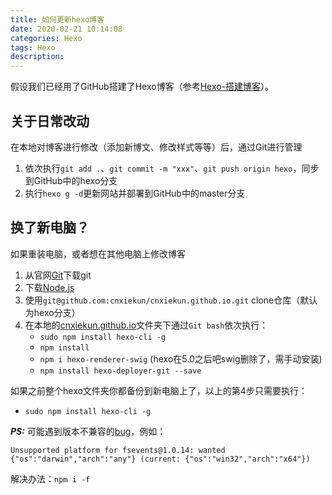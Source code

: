 ```yaml
---
title: 如何更新hexo博客
date: 2020-02-21 10:14:08
categories: Hexo
tags: Hexo
description:
---
```


假设我们已经用了GitHub搭建了Hexo博客（参考[Hexo-搭建博客](https://cnxiekun.github.io/2017/03/26/Hexo-%E6%90%AD%E5%BB%BA%E5%8D%9A%E5%AE%A2/)）。

## 关于日常改动
在本地对博客进行修改（添加新博文、修改样式等等）后，通过Git进行管理

1. 依次执行`git add .`、`git commit -m "xxx"`、`git push origin hexo`，同步到GitHub中的hexo分支
2. 执行`hexo g -d`更新网站并部署到GitHub中的master分支

<!--more-->

## 换了新电脑？
如果重装电脑，或者想在其他电脑上修改博客

1. 从官网[Git](https://git-scm.com/)下载git
2. 下载[Node.js](https://nodejs.org/)
3. 使用`git@github.com:cnxiekun/cnxiekun.github.io.git` clone仓库（默认为hexo分支）
4. 在本地的[cnxiekun.github.io](https://github.com/cnxiekun/cnxiekun.github.io)文件夹下通过`Git bash`依次执行：
    - `sudo npm install hexo-cli -g`
    - `npm install`
    - `npm i hexo-renderer-swig` (hexo在5.0之后吧swig删除了，需手动安装)
    - `npm install hexo-deployer-git --save`

如果之前整个hexo文件夹你都备份到新电脑上了，以上的第4步只需要执行：
- `sudo npm install hexo-cli -g`

***PS:*** 可能遇到版本不兼容的[bug](https://github.com/angular/angular/issues/13935)，例如：
```
Unsupported platform for fsevents@1.0.14: wanted {"os":"darwin","arch":"any"} (current: {"os":"win32","arch":"x64"})
```

解决办法：`npm i -f`
